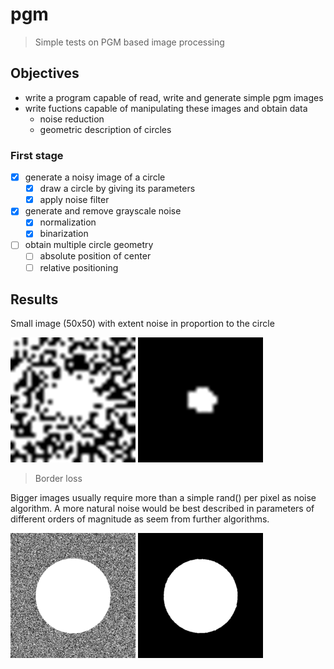 # pgm
> Simple tests on PGM based image processing

## Objectives

* write a program capable of read, write and generate simple pgm images
* write fuctions capable of manipulating these images and obtain data
  * noise reduction
  * geometric description of circles

### First stage

  - [x] generate a noisy image of a circle
    - [x] draw a circle by giving its parameters
    - [x] apply noise filter
  - [x] generate and remove grayscale noise
    - [x] normalization
    - [x] binarization
  - [ ] obtain multiple circle geometry
    - [ ] absolute position of center
    - [ ] relative positioning

## Results

Small image (50x50) with extent noise in proportion to the circle

![Noise generated](gen_noise.png)
![Removed noise](removed_noise.png)

> Border loss

Bigger images usually require more than a simple rand() per pixel as noise
algorithm. A more natural noise would be best described in parameters of different orders
of magnitude as seem from further algorithms.

![Big image noise](gen_noise_big.png)
![Removed noise](removed_noise_big.png)
